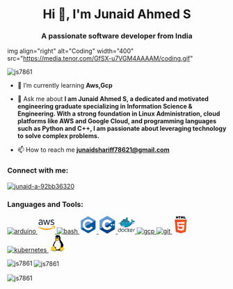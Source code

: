 <h1 align="center">Hi 👋, I'm Junaid Ahmed S</h1>
<h3 align="center">A passionate software developer from India</h3>

img align="right" alt="Coding" width="400" src="https://media.tenor.com/GfSX-u7VGM4AAAAM/coding.gif"

<p align="left"> <img src="https://komarev.com/ghpvc/?username=js7861&label=Profile%20views&color=0e75b6&style=flat" alt="js7861" /> </p>

- 🌱 I’m currently learning **Aws,Gcp**

- 💬 Ask me about **I am Junaid Ahmed S, a dedicated and motivated engineering graduate specializing in Information Science & Engineering. With a strong foundation in Linux Administration, cloud platforms like AWS and Google Cloud, and programming languages such as Python and C++, I am passionate about leveraging technology to solve complex problems.**

- 📫 How to reach me **junaidshariff78621@gmail.com**

<h3 align="left">Connect with me:</h3>
<p align="left">
<a href="https://linkedin.com/in/junaid-a-92bb36320" target="blank"><img align="center" src="https://raw.githubusercontent.com/rahuldkjain/github-profile-readme-generator/master/src/images/icons/Social/linked-in-alt.svg" alt="junaid-a-92bb36320" height="30" width="40" /></a>
</p>

<h3 align="left">Languages and Tools:</h3>
<p align="left"> <a href="https://www.arduino.cc/" target="_blank" rel="noreferrer"> <img src="https://cdn.worldvectorlogo.com/logos/arduino-1.svg" alt="arduino" width="40" height="40"/> </a> <a href="https://aws.amazon.com" target="_blank" rel="noreferrer"> <img src="https://raw.githubusercontent.com/devicons/devicon/master/icons/amazonwebservices/amazonwebservices-original-wordmark.svg" alt="aws" width="40" height="40"/> </a> <a href="https://www.gnu.org/software/bash/" target="_blank" rel="noreferrer"> <img src="https://www.vectorlogo.zone/logos/gnu_bash/gnu_bash-icon.svg" alt="bash" width="40" height="40"/> </a> <a href="https://www.cprogramming.com/" target="_blank" rel="noreferrer"> <img src="https://raw.githubusercontent.com/devicons/devicon/master/icons/c/c-original.svg" alt="c" width="40" height="40"/> </a> <a href="https://www.w3schools.com/cpp/" target="_blank" rel="noreferrer"> <img src="https://raw.githubusercontent.com/devicons/devicon/master/icons/cplusplus/cplusplus-original.svg" alt="cplusplus" width="40" height="40"/> </a> <a href="https://www.docker.com/" target="_blank" rel="noreferrer"> <img src="https://raw.githubusercontent.com/devicons/devicon/master/icons/docker/docker-original-wordmark.svg" alt="docker" width="40" height="40"/> </a> <a href="https://cloud.google.com" target="_blank" rel="noreferrer"> <img src="https://www.vectorlogo.zone/logos/google_cloud/google_cloud-icon.svg" alt="gcp" width="40" height="40"/> </a> <a href="https://git-scm.com/" target="_blank" rel="noreferrer"> <img src="https://www.vectorlogo.zone/logos/git-scm/git-scm-icon.svg" alt="git" width="40" height="40"/> </a> <a href="https://www.w3.org/html/" target="_blank" rel="noreferrer"> <img src="https://raw.githubusercontent.com/devicons/devicon/master/icons/html5/html5-original-wordmark.svg" alt="html5" width="40" height="40"/> </a> <a href="https://kubernetes.io" target="_blank" rel="noreferrer"> <img src="https://www.vectorlogo.zone/logos/kubernetes/kubernetes-icon.svg" alt="kubernetes" width="40" height="40"/> </a> <a href="https://www.linux.org/" target="_blank" rel="noreferrer"> <img src="https://raw.githubusercontent.com/devicons/devicon/master/icons/linux/linux-original.svg" alt="linux" width="40" height="40"/> </a> </p>

<p><img align="left" src="https://github-readme-stats.vercel.app/api/top-langs?username=js7861&show_icons=true&locale=en&layout=compact" alt="js7861" /></p>

<p>&nbsp;<img align="center" src="https://github-readme-stats.vercel.app/api?username=js7861&show_icons=true&locale=en" alt="js7861" /></p>

<p><img align="center" src="https://github-readme-streak-stats.herokuapp.com/?user=js7861&" alt="js7861" /></p>
